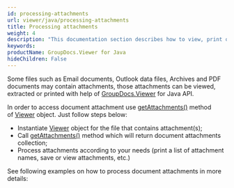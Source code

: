 ```yaml
---
id: processing-attachments
url: viewer/java/processing-attachments
title: Processing attachments
weight: 4
description: "This documentation section describes how to view, print or extract PDF, Outlook email and Archive document attachments with file viewer y GroupDocs."
keywords: 
productName: GroupDocs.Viewer for Java
hideChildren: False
---
```

Some files such as Email documents, Outlook data files, Archives and PDF documents may contain attachments, those attachments can be viewed, extracted or printed with help of [GroupDocs.Viewer](https://products.groupdocs.com/viewer/java) for Java API.

In order to access document attachment use [getAttachments()](https://apireference.groupdocs.com/java/viewer/com.groupdocs.viewer/Viewer#getAttachments()) method of [Viewer](https://apireference.groupdocs.com/java/viewer/com.groupdocs.viewer/Viewer) object. Just follow steps below:

*   Instantiate [Viewer](https://apireference.groupdocs.com/java/viewer/com.groupdocs.viewer/Viewer) object for the file that contains attachment(s);
*   Call [getAttachments()](https://apireference.groupdocs.com/java/viewer/com.groupdocs.viewer/Viewer#getAttachments()) method which will return document attachments collection;
*   Process attachments according to your needs (print a list of attachment names, save or view attachments, etc.)

See following examples on how to process document attachments in more details:

